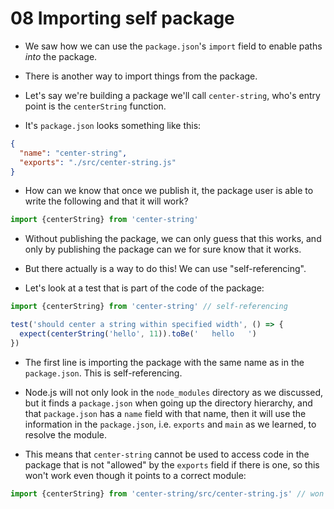 # 08 Importing self package

- We saw how we can use the `package.json`'s `import` field to enable paths _into_ the package.

- There is another way to import things from the package.

- Let's say we're building a package we'll call `center-string`, who's entry point is the `centerString` function.

- It's `package.json` looks something like this:

```json
{
  "name": "center-string",
  "exports": "./src/center-string.js"
}
```

- How can we know that once we publish it, the package user
  is able to write the following and that it will work?

```js
import {centerString} from 'center-string'
```

- Without publishing the package, we can only guess that this works,
  and only by publishing the package can we for sure know that it works.

- But there actually is a way to do this! We can use "self-referencing".

- Let's look at a test that is part of the code of the package:

```js
import {centerString} from 'center-string' // self-referencing

test('should center a string within specified width', () => {
  expect(centerString('hello', 11)).toBe('   hello   ')
})
```

- The first line is importing the package with the same name as in the `package.json`. This is self-referencing.

- Node.js will not only look in the `node_modules` directory as we discussed, but it finds a `package.json`
  when going up the directory hierarchy, and that `package.json` has a `name` field with that name, then
  it will use the information in the `package.json`, i.e. `exports` and `main` as we learned, to resolve the module.

- This means that `center-string` cannot be used to access code in the package that is not "allowed" by the
  `exports` field if there is one, so this won't work even though it points to a correct module:

```js
import {centerString} from 'center-string/src/center-string.js' // won't work

```
